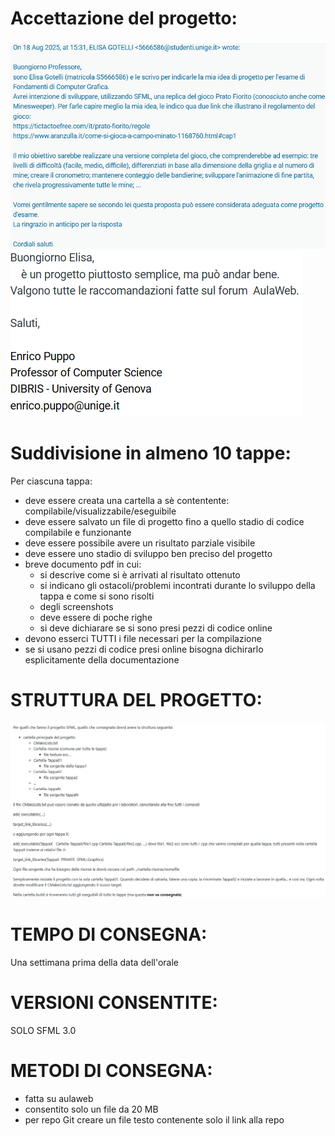 # Accettazione del progetto: 
![richiesta](risorse/accettazione_prog/richiesta_FCG.png)
![risposta](risorse/accettazione_prog/risposta_FCG.png)

# Suddivisione in almeno 10 tappe: 
Per ciascuna tappa: 
- deve essere creata una cartella a sè contentente: compilabile/visualizzabile/eseguibile 
- deve essere salvato un file di progetto fino a quello stadio di codice compilabile e funzionante  
- deve essere possibile avere un risultato parziale visibile 
- deve essere uno stadio di sviluppo ben preciso del progetto 
- breve documento pdf in cui: 
    * si descrive come si è arrivati al risultato ottenuto 
    * si indicano gli ostacoli/problemi incontrati durante lo sviluppo della tappa e come si sono risolti 
    * degli screenshots 
    * deve essere di poche righe 
    * si deve dichiarare se si sono presi pezzi di codice online 
- devono esserci TUTTI i file necessari per la compilazione 
- se si usano pezzi di codice presi online bisogna dichirarlo esplicitamente della documentazione

# STRUTTURA DEL PROGETTO: 

![strut](/struttura.png)

# TEMPO DI CONSEGNA: 
Una settimana prima della data dell'orale 

# VERSIONI CONSENTITE: 
SOLO SFML 3.0 
    
# METODI DI CONSEGNA: 
- fatta su aulaweb 
- consentito solo un file da 20 MB 
- per repo Git creare un file testo contenente solo il link alla repo 


